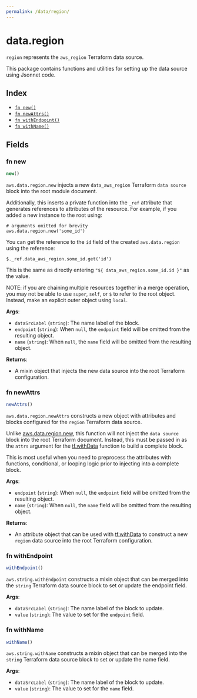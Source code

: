 ```yaml
---
permalink: /data/region/
---
```


# data.region

`region` represents the `aws_region` Terraform data source.



This package contains functions and utilities for setting up the data source using Jsonnet code.


## Index

* [`fn new()`](#fn-new)
* [`fn newAttrs()`](#fn-newattrs)
* [`fn withEndpoint()`](#fn-withendpoint)
* [`fn withName()`](#fn-withname)

## Fields

### fn new

```ts
new()
```


`aws.data.region.new` injects a new `data_aws_region` Terraform `data source`
block into the root module document.

Additionally, this inserts a private function into the `_ref` attribute that generates references to attributes of the
resource. For example, if you added a new instance to the root using:

    # arguments omitted for brevity
    aws.data.region.new('some_id')

You can get the reference to the `id` field of the created `aws.data.region` using the reference:

    $._ref.data_aws_region.some_id.get('id')

This is the same as directly entering `"${ data_aws_region.some_id.id }"` as the value.

NOTE: if you are chaining multiple resources together in a merge operation, you may not be able to use `super`, `self`,
or `$` to refer to the root object. Instead, make an explicit outer object using `local`.

**Args**:
  - `dataSrcLabel` (`string`): The name label of the block.
  - `endpoint` (`string`):  When `null`, the `endpoint` field will be omitted from the resulting object.
  - `name` (`string`):  When `null`, the `name` field will be omitted from the resulting object.

**Returns**:
- A mixin object that injects the new data source into the root Terraform configuration.


### fn newAttrs

```ts
newAttrs()
```


`aws.data.region.newAttrs` constructs a new object with attributes and blocks configured for the `region`
Terraform data source.

Unlike [aws.data.region.new](#fn-new), this function will not inject the `data source`
block into the root Terraform document. Instead, this must be passed in as the `attrs` argument for the
[tf.withData](https://github.com/tf-libsonnet/core/tree/main/docs#fn-withdata) function to build a complete block.

This is most useful when you need to preprocess the attributes with functions, conditional, or looping logic prior to
injecting into a complete block.

**Args**:
  - `endpoint` (`string`):  When `null`, the `endpoint` field will be omitted from the resulting object.
  - `name` (`string`):  When `null`, the `name` field will be omitted from the resulting object.

**Returns**:
  - An attribute object that can be used with [tf.withData](https://github.com/tf-libsonnet/core/tree/main/docs#fn-withdata) to construct a new `region` data source into the root Terraform configuration.


### fn withEndpoint

```ts
withEndpoint()
```

`aws.string.withEndpoint` constructs a mixin object that can be merged into the `string`
Terraform data source block to set or update the endpoint field.



**Args**:
  - `dataSrcLabel` (`string`): The name label of the block to update.
  - `value` (`string`): The value to set for the `endpoint` field.


### fn withName

```ts
withName()
```

`aws.string.withName` constructs a mixin object that can be merged into the `string`
Terraform data source block to set or update the name field.



**Args**:
  - `dataSrcLabel` (`string`): The name label of the block to update.
  - `value` (`string`): The value to set for the `name` field.
